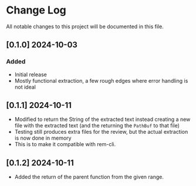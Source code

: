 # Change Log

All notable changes to this project will be documented in this file.

## [0.1.0] 2024-10-03

### Added
- Initial release
- Mostly functional extraction, a few rough edges where error handling is not
  ideal

## [0.1.1] 2024-10-11
- Modified to return the String of the extracted text instead creating a new
  file with the extracted text (and the returning the `PathBuf` to that file)
- Testing still produces extra files for the review, but the actual extraction
  is now done in memory
- This is to make it compatible with rem-cli.

## [0.1.2] 2024-10-11
- Added the return of the parent function from the given range. 